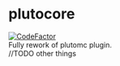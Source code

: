 # plutocore

[![CodeFactor](https://www.codefactor.io/repository/github/plutosmp/plutocore/badge)](https://www.codefactor.io/repository/github/plutosmp/plutocore)<br>
Fully rework of plutomc plugin.<br>
//TODO other things